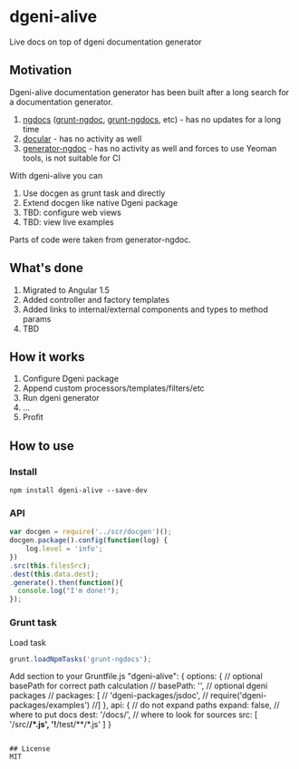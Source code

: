 # dgeni-alive
Live docs on top of dgeni documentation generator

## Motivation
Dgeni-alive documentation generator has been built after a long search for a documentation generator.
1. [ngdocs](//github.com/idanush/ngdocs) ([grunt-ngdoc](//github.com/bevacqua/grunt-ngdoc), [grunt-ngdocs](//github.com/m7r/grunt-ngdocs), etc) - has no updates for a long time
2. [docular](//grunt-docular.com/) - has no activity as well
3. [generator-ngdoc](//github.com/Quramy/generator-ngdoc) - has no activity as well and forces to use Yeoman tools, is not suitable for CI

With dgeni-alive you can
1. Use docgen as grunt task and directly
2. Extend docgen like native Dgeni package
3. TBD: configure web views
4. TBD: view live examples

Parts of code were taken from generator-ngdoc.

## What's done
1. Migrated to Angular 1.5
2. Added controller and factory templates
3. Added links to internal/external components and types to method params
4. TBD

## How it works
1. Configure Dgeni package
2. Append custom processors/templates/filters/etc
3. Run dgeni generator
4. ...
5. Profit

## How to use
### Install
```
npm install dgeni-alive --save-dev
```

### API
```js
var docgen = require('../scr/docgen')();
docgen.package().config(function(log) {
    log.level = 'info';
})
.src(this.filesSrc);
.dest(this.data.dest);
.generate().then(function(){
  console.log("I'm done!");
});

```
### Grunt task
Load task
```js
grunt.loadNpmTasks('grunt-ngdocs');
```

Add section to your Gruntfile.js
"dgeni-alive": {
options: {
  // optional basePath for correct path calculation
  // basePath: '',
  // optional dgeni packages
  // packages: [
  //   'dgeni-packages/jsdoc',
  //   require('dgeni-packages/examples')
  //]
},
api: {
  // do not expand paths
  expand: false,
  // where to put docs
  dest: '/docs/',
  // where to look for sources
  src: [
    '/src/**/*.js',
    '!**/test/**/*.js'
  ]
}
```

## License
MIT